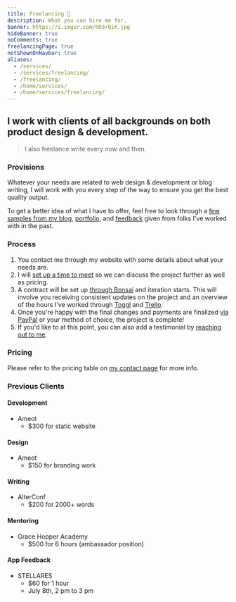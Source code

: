 ```yaml
---
title: Freelancing 💎️
description: What you can hire me for.
banner: https://i.imgur.com/hD3rQiK.jpg
hideBanner: true
noComments: true
freelancingPage: true
notShownOnNavbar: true
aliases:
  - /services/
  - /services/freelancing/
  - /freelancing/
  - /home/services/
  - /home/services/freelancing/
---
```


## I work with clients of all backgrounds on both product design & development.

> I also freelance write every now and then.

### Provisions

Whatever your needs are related to web design & development or blog writing, I will work with you every step of the way to ensure you get the best quality output.

To get a better idea of what I have to offer, feel free to look through a [few samples from my blog](/blog), [portfolio](/portfolio), and [feedback](/services/reviews) given from folks I've worked with in the past.

### Process

1.  You contact me through my website with some details about what your needs are.
2.  I will [set up a time to meet](https://calendly.com/fvcproductions) so we can discuss the project further as well as pricing.
3.  A contract will be set up [through Bonsai](https://www.hellobonsai.com) and iteration starts. This will involve you receiving consistent updates on the project and an overview of the hours I've worked through [Toggl](https://toggl.com/) and [Trello](https://trello.com).
4.  Once you're happy with the final changes and payments are finalized [via PayPal](https://paypal.me/fvcproductions) or your method of choice, the project is complete!
5.  If you'd like to at this point, you can also add a testimonial by [reaching out to me](/contact).

### Pricing

Please refer to the pricing table on [my contact page](/contact) for more info.

### Previous Clients

#### Development

- Ameot
  - $300 for static website

#### Design

- Ameot
  - $150 for branding work

#### Writing

- AlterConf
  - $200 for 2000+ words

#### Mentoring

- Grace Hopper Academy
  - $500 for 6 hours (ambassador position)

#### App Feedback

- STELLARES
  - $60 for 1 hour
  - July 8th, 2 pm to 3 pm
